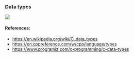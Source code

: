 ### Data types
![](https://ctutorials.net/wp-content/uploads/2020/06/arm-advanced-risc-machines-for-mavericks-data-t.jpeg)
#### References:
- https://en.wikipedia.org/wiki/C_data_types
- https://en.cppreference.com/w/cpp/language/types
- https://www.programiz.com/c-programming/c-data-types
